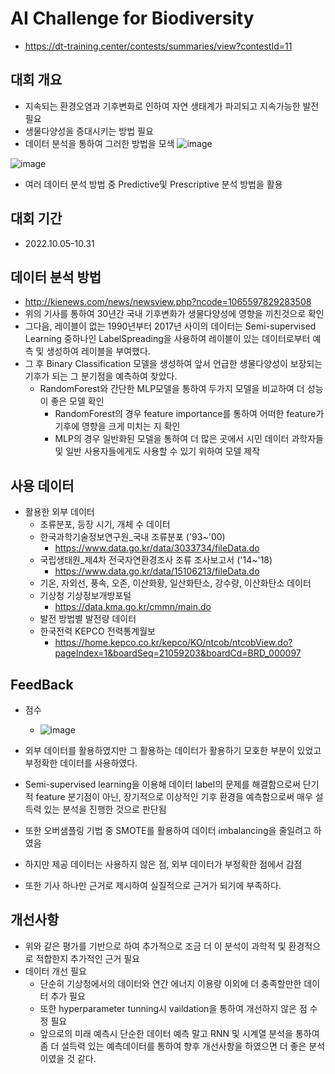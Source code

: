 # AI Challenge for Biodiversity 

  - https://dt-training.center/contests/summaries/view?contestId=11
  
## 대회 개요

  - 지속되는 환경오염과 기후변화로 인하여 자연 생태계가 파괴되고 지속가능한 발전 필요
  - 생물다양성을 증대시키는 방법 필요
  - 데이터 분석을 통하여 그러한 방법을 모색
  ![image](https://user-images.githubusercontent.com/110336043/219582393-ab4e07b4-e70e-40e7-af91-8a6b4a5cf75b.png)
  
  ![image](https://user-images.githubusercontent.com/110336043/219582757-8fccafde-de7e-416a-af29-c8e591991c25.png)

  - 여러 데이터 분석 방법 중 Predictive및 Prescriptive 분석 방법을 활용

## 대회 기간
  
  - 2022.10.05-10.31
  
## 데이터 분석 방법

  - http://kienews.com/news/newsview.php?ncode=1065597829283508
  - 위의 기사를 통하여 30년간 국내 기후변화가 생물다양성에 영향을 끼친것으로 확인
  - 그다음, 레이블이 없는 1990년부터 2017년 사이의 데이터는 Semi-supervised Learning 중하나인 LabelSpreading을 사용하여 레이블이 있는 데이터로부터 예측 및 생성하여 레이블을 부여했다.
  - 그 후 Binary Classification 모델을 생성하여 앞서 언급한 생물다양성이 보장되는 기후가 되는 그 분기점을 예측하여 찾았다.
    - RandomForest와 간단한 MLP모델을 통하여 두가지 모델을 비교하여 더 성능이 좋은 모델 확인
      - RandomForest의 경우 feature importance를 통하여 어떠한 feature가 기후에 영향을 크게 미치는 지 확인
      - MLP의 경우 일반화된 모델을 통하여 더 많은 곳에서 시민 데이터 과학자들 및 일반 사용자들에게도 사용할 수 있기 위하여 모델 제작

## 사용 데이터

  - 활용한 외부 데이터
       - 조류분포, 등장 시기, 개체 수 데이터
       - 한국과학기술정보연구원_국내 조류분포 ('93~'00)
          - https://www.data.go.kr/data/3033734/fileData.do
       - 국립생태원_제4차 전국자연환경조사 조류 조사보고서 ('14~'18)
          - https://www.data.go.kr/data/15106213/fileData.do
       - 기온, 자외선, 풍속, 오존, 이산화황, 일산화탄소, 강수량, 이산화탄소 데이터
       - 기상청 기상정보개방포털
          - https://data.kma.go.kr/cmmn/main.do
       - 발전 방법별 발전량 데이터
       - 한국전력 KEPCO 전력통계월보
          - https://home.kepco.co.kr/kepco/KO/ntcob/ntcobView.do?pageIndex=1&boardSeq=21059203&boardCd=BRD_000097
          
          
## FeedBack
  
  - 점수
    - ![image](https://user-images.githubusercontent.com/110336043/219584966-18c5bfff-009d-4f43-b247-163559a9680f.png)

  - 외부 데이터를 활용하였지만 그 활용하는 데이터가 활용하기 모호한 부분이 있었고 부정확한 데이터를 사용하였다.
  - Semi-supervised learning을 이용해 데이터 label의 문제를 해결함으로써 단기적 feature 분기점이 아닌, 장기적으로 이상적인 기후 환경을 예측함으로써 매우 설득력 있는 분석을 진행한 것으로 판단됨
  - 또한 오버샘플링 기법 중 SMOTE를 활용하여 데이터 imbalancing을 줄일려고 하였음
  - 하지만 제공 데이터는 사용하지 않은 점, 외부 데이터가 부정확한 점에서 감점
  - 또한 기사 하나만 근거로 제시하여 실질적으로 근거가 되기에 부족하다.

## 개선사항

  - 위와 같은 평가를 기반으로 하여 추가적으로 조금 더 이 분석이 과학적 및 환경적으로 적합한지 추가적인 근거 필요
  - 데이터 개선 필요
    - 단순히 기상청에서의 데이터와 연간 에너지 이용량 이외에 더 충족할만한 데이터 추가 필요
    - 또한 hyperparameter tunning시 vaildation을 통하여 개선하지 않은 점 수정 필요
    - 앞으로의 미래 예측시 단순한 데이터 예측 말고 RNN 및 시계열 분석을 통하여 좀 더 설득력 있는 예측데이터를 통하여 향후 개선사항을 하였으면 더 좋은 분석이였을 것 같다.
